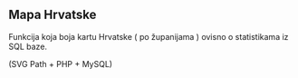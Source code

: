 ## Mapa Hrvatske 

Funkcija koja boja kartu Hrvatske ( po županijama ) ovisno o statistikama iz SQL baze. 

(SVG Path + PHP + MySQL)
